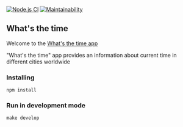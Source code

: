 [![Node.js CI](https://github.com/SuchkovSergey/whats-the-time/actions/workflows/nodejs.yml/badge.svg)](https://github.com/SuchkovSergey/whats-the-time/actions/workflows/nodejs.yml)
[![Maintainability](https://api.codeclimate.com/v1/badges/2d9ee10fd886fc9c4110/maintainability)](https://codeclimate.com/github/SuchkovSergey/whats-the-time/maintainability)

## What's the time

Welcome to the [What's the time app](https://whats-the-time-app-sergey1996.vercel.app/)

"What's the time" app provides an information about current time in different cities
worldwide

### Installing

```
npm install
```

### Run in development mode

```
make develop
```
